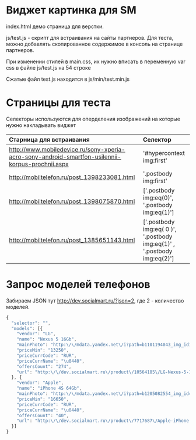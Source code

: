 Виджет картинка для SM
=============

index.html демо страница для верстки.

js/test.js - скрипт для встраивания на сайты партнеров. Для теста, можно добавлять скопированное содержимое в консоль на странице партнеров.

При изменении стилей в main.css, их нужно вписать в переменную var css в файле js/test.js на 54 строке

Сжатые файл test.js находится в js/min/test.min.js


Страницы для теста
=============

 Селекторы используются для оперделения изображений на которые нужно накладывать виджет

| Старница для встраивания | Селектор | 
| :------------- |:-------------|
| http://www.mobiledevice.ru/sony-xperia-acro-sony-android-smartfon-usilennii-korpus-prochnii.aspx |'#hypercontext img:first'|
| http://mobiltelefon.ru/post_1398233081.html | '.postbody img:first' |
| http://mobiltelefon.ru/post_1398075870.html |['.postbody img:eq(0)', '.postbody img:eq(1)'] |
| http://mobiltelefon.ru/post_1385651143.html |['.postbody img:eq( 0 )', '.postbody img:eq(1)' , '.postbody img:eq(2)'] |


Запрос моделей телефонов
=============

Забираем JSON тут http://dev.socialmart.ru/?json=2,  где 2 - количество моделей.
```javascript
{
  "selector": "",
  "models": [{
    "vendor": "LG",
    "name": "Nexus 5 16Gb",
    "mainPhoto": "http:\/\/mdata.yandex.net\/i?path=b1101194043_img_id1514955707961763939.jpeg",
    "priceMin": "13250",
    "priceCurrCode": "RUR",
    "priceCurrName": "\u0440",
    "offersCount": "274",
    "url": "http:\/\/dev.socialmart.ru\/product\/10564185\/LG-Nexus-5-16Gb?utm_source=smwi-test&utm_id=10564185"
  }, {
    "vendor": "Apple",
    "name": "iPhone 4S 64Gb",
    "mainPhoto": "http:\/\/mdata.yandex.net\/i?path=b1205082554_img_id4774149717563272798.jpg",
    "priceMin": "16650",
    "priceCurrCode": "RUR",
    "priceCurrName": "\u0440",
    "offersCount": "40",
    "url": "http:\/\/dev.socialmart.ru\/product\/7717687\/Apple-iPhone-4S-64Gb?utm_source=smwi-test&utm_id=7717687"
  }]
}
```
